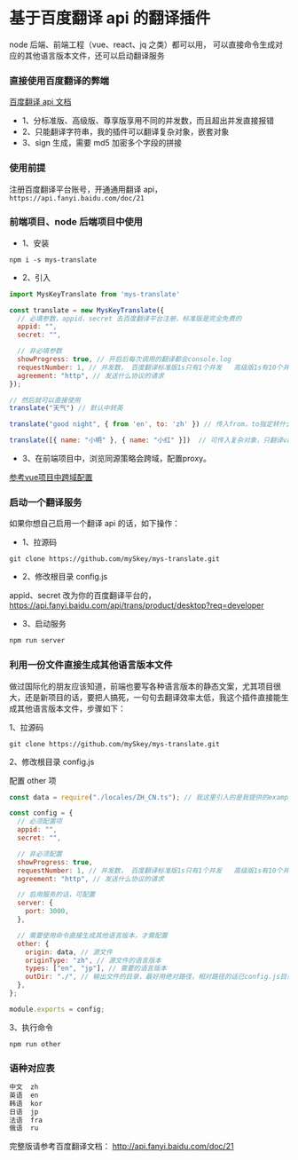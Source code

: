 # 基于百度翻译 api 的翻译插件

node 后端、前端工程（vue、react、jq 之类）都可以用， 可以直接命令生成对应的其他语言版本文件，还可以启动翻译服务

### 直接使用百度翻译的弊端

<a href="https://api.fanyi.baidu.com/doc/21" target="_blank">百度翻译 api 文档</a>

- 1、分标准版、高级版、尊享版享用不同的并发数，而且超出并发直接报错
- 2、只能翻译字符串，我的插件可以翻译复杂对象，嵌套对象
- 3、sign 生成，需要 md5 加密多个字段的拼接

### 使用前提

注册百度翻译平台账号，开通通用翻译 api， `https://api.fanyi.baidu.com/doc/21`

### 前端项目、node 后端项目中使用

- 1、安装

```npm
npm i -s mys-translate
```

- 2、引入

```js
import MysKeyTranslate from 'mys-translate'

const translate = new MysKeyTranslate({
  // 必填参数，appid，secret 去百度翻译平台注册，标准版是完全免费的
  appid: "",
  secret: "",

  // 非必填参数
  showProgress: true, // 开启后每次调用的翻译都会console.log
  requestNumber: 1, // 并发数， 百度翻译标准版1s只有1个并发   高级版1s有10个并发   尊享版1s有100个并发
  agreement: "http", // 发送什么协议的请求
});

// 然后就可以直接使用
translate("天气") // 默认中转英

translate("good night", { from 'en', to: 'zh' }) // 传入from，to指定转什么

translate([{ name: "小明" }, { name: "小红" }])  // 可传入复杂对象，只翻译value，不翻译key
```

* 3、在前端项目中，浏览同源策略会跨域，配置proxy。

<a href="https://blog.csdn.net/qq_29832217/article/details/102769793" target="_blank">参考vue项目中跨域配置</a>

### 启动一个翻译服务

如果你想自己启用一个翻译 api 的话，如下操作：

- 1、拉源码

```git
git clone https://github.com/mySkey/mys-translate.git
```

- 2、修改根目录 config.js

appid、secret 改为你的百度翻译平台的，https://api.fanyi.baidu.com/api/trans/product/desktop?req=developer

- 3、启动服务

```js
npm run server
```

### 利用一份文件直接生成其他语言版本文件

做过国际化的朋友应该知道，前端也要写各种语言版本的静态文案，尤其项目很大，还是新项目的话，要把人搞死，一句句去翻译效率太低，我这个插件直接能生成其他语言版本文件，步骤如下：

1、拉源码

```npm
git clone https://github.com/mySkey/mys-translate.git
```

2、修改根目录 config.js

配置 other 项

```js
const data = require("./locales/ZH_CN.ts"); // 我这里引入的是我提供的example，修改为你提供的文件

const config = {
  // 必须配置项
  appid: "",
  secret: "",

  // 非必须配置
  showProgress: true,
  requestNumber: 1, // 并发数， 百度翻译标准版1s只有1个并发   高级版1s有10个并发   尊享版1s有100个并发
  agreement: "http", // 发送什么协议的请求

  // 启用服务的话，可配置
  server: {
    port: 3000,
  },

  // 需要使用命令直接生成其他语言版本，才需配置
  other: {
    origin: data, // 源文件
    originType: "zh", // 源文件的语言版本
    types: ["en", "jp"], // 需要的语言版本
    outDir: "./", // 输出文件的目录，最好用绝对路径，相对路径的话已config.js目录为根目录
  },
};

module.exports = config;
```

3、执行命令

```npm
npm run other
```

### 语种对应表

```js
中文 	zh
英语 	en
韩语	kor
日语	jp
法语	fra
俄语	ru
```

完整版请参考百度翻译文档： http://api.fanyi.baidu.com/doc/21
